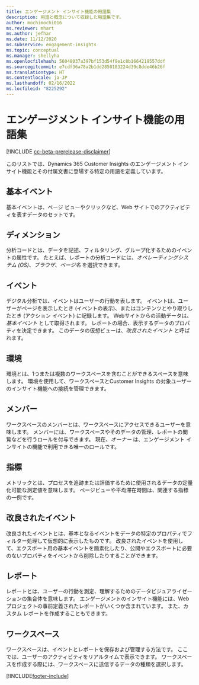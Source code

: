 ```yaml
---
title: エンゲージメント インサイト機能の用語集
description: 用語と概念について収録した用語集です。
author: mochimochi016
ms.reviewer: mhart
ms.author: jefhar
ms.date: 11/12/2020
ms.subservice: engagement-insights
ms.topic: conceptual
ms.manager: shellyha
ms.openlocfilehash: 56048037a397bf153d54f9e1c8b1664219557ddf
ms.sourcegitcommit: e7cdf36a78a2b1dd2850183224d39c8dde46b26f
ms.translationtype: HT
ms.contentlocale: ja-JP
ms.lasthandoff: 02/16/2022
ms.locfileid: "8225292"
---
```

# <a name="engagement-insights-capability-glossary"></a>エンゲージメント インサイト機能の用語集

[!INCLUDE [cc-beta-prerelease-disclaimer](includes/cc-beta-prerelease-disclaimer.md)]

このリストでは、Dynamics 365 Customer Insights のエンゲージメント インサイト機能とその付属文書に登場する特定の用語を定義しています。

## <a name="base-event"></a>基本イベント

基本イベントは、ページ ビューやクリックなど、Web サイトでのアクティビティを表すデータのセットです。 

## <a name="dimensions"></a>ディメンション

分析コードとは、データを記述、フィルタリング、グループ化するためのイベントの属性です。 たとえば、レポートの分析コードには、*オペレーティングシステム (OS)*、*ブラウザ*、*ページ名* を選択できます。

## <a name="event"></a>イベント

デジタル分析では、イベントはユーザーの行動を表します。 イベントは、ユーザーがページを表示したとき (イベントの表示)、またはコンテンツとやり取りしたとき (アクション イベント) に記録します。 Webサイトからの活動データは、*基本イベント* として取得されます。 レポートの場合、表示するデータのプロパティを決定できます。 このデータの仮想ビューは、*改良されたイベント* と呼ばれます。 

## <a name="environment"></a>環境

 環境とは、1つまたは複数のワークスペースを含むことができるスペースを意味します。 環境を使用して、ワークスペースとCustomer Insights の対象ユーザーのインサイト機能への接続を管理できます。

## <a name="member"></a>メンバー

ワークスペースのメンバーとは、ワークスペースにアクセスできるユーザーを意味します。 メンバーには、ワークスペースやそのデータの管理、レポートの閲覧などを行うロールを付与できます。 現在、*オーナー* は、エンゲージメント インサイトの機能で利用できる唯一のロールです。

## <a name="metric"></a>指標

メトリックとは、プロセスを追跡または評価するために使用されるデータの定量化可能な測定値を意味します。 ページビューや平均滞在時間は、関連する指標の一例です。

## <a name="refined-event"></a>改良されたイベント

改良されたイベントとは、基本となるイベントをデータの特定のプロパティでフィルター処理して仮想的に表示したものです。 改良されたイベントを使用して、エクスポート用の基本イベントを簡素化したり、公開やエクスポートに必要のないプロパティをイベントから削除したりすることができます。

## <a name="report"></a>レポート 

レポートとは、ユーザーの行動を測定、理解するためのデータビジュアライゼーションの集合体を意味します。 エンゲージメントのインサイト機能には、Web プロジェクトの事前定義されたレポートがいくつか含まれています。 また、カスタム レポートを作成することもできます。 

## <a name="workspace"></a>ワークスペース

ワークスペースは、イベントとレポートを保存および管理する方法です。 ここでは、ユーザーのアクティビティをリアルタイムで表示できます。 ワークスペースを作成する際には、ワークスペースに送信するデータの種類を選択します。


[!INCLUDE[footer-include](../includes/footer-banner.md)]